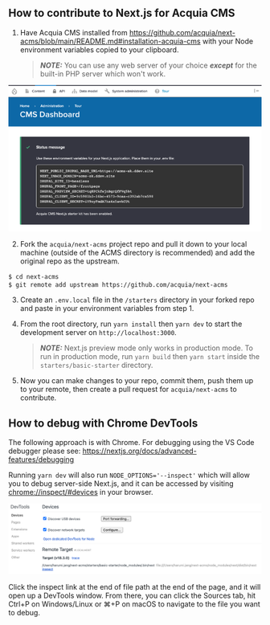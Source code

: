 ## How to contribute to Next.js for Acquia CMS

1. Have Acquia CMS installed from https://github.com/acquia/next-acms/blob/main/README.md#installation-acquia-cms with your Node environment variables copied to your clipboard.
   > **_NOTE:_** You can use any web server of your choice **_except_** for the built-in PHP server which won't work.

![Screenshot of environment variables example on ACMS](assets/env_variables.png)

2. Fork the `acquia/next-acms` project repo and pull it down to your local machine (outside of the ACMS directory is recommended) and add the original repo as the upstream.

```
$ cd next-acms
$ git remote add upstream https://github.com/acquia/next-acms
```

3. Create an `.env.local` file in the `/starters` directory in your forked repo and paste in your environment variables from step 1.
4. From the root directory, run `yarn install` then `yarn dev` to start the development server on `http://localhost:3000`.

   > **_NOTE:_** Next.js preview mode only works in production mode. To run in production mode, run `yarn build` then `yarn start` inside the `starters/basic-starter` directory.

5. Now you can make changes to your repo, commit them, push them up to your remote, then create a pull request for `acquia/next-acms` to contribute.

## How to debug with Chrome DevTools

The following approach is with Chrome. For debugging using the VS Code debugger please see: https://nextjs.org/docs/advanced-features/debugging

Running `yarn dev` will also run `NODE_OPTIONS='--inspect'` which will allow you to debug server-side Next.js, and it can be accessed by visiting [chrome://inspect/#devices](url) in your browser.

![Screenshot of chrome inspect](assets/chrome_dev_tools.png)

Click the inspect link at the end of file path at the end of the page, and it will open up a DevTools window. From there, you can click the Sources tab, hit Ctrl+P on Windows/Linux or ⌘+P on macOS to navigate to the file you want to debug.
